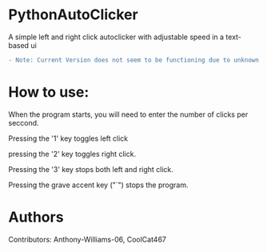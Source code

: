 # PythonAutoClicker
A simple left and right click autoclicker with adjustable speed in a text-based ui
``` diff
- Note: Current Version does not seem to be functioning due to unknown reasons. This project is no longer maintained, and will not be updated.
```

# How to use:

When the program starts, you will need to enter the number of clicks per seccond.

Pressing the '1' key toggles left click

pressing the '2' key toggles right click.

Pressing the '3' key stops both left and right click.

Pressing the grave accent key ("`") stops the program.

# Authors

Contributors: Anthony-Williams-06, CoolCat467



